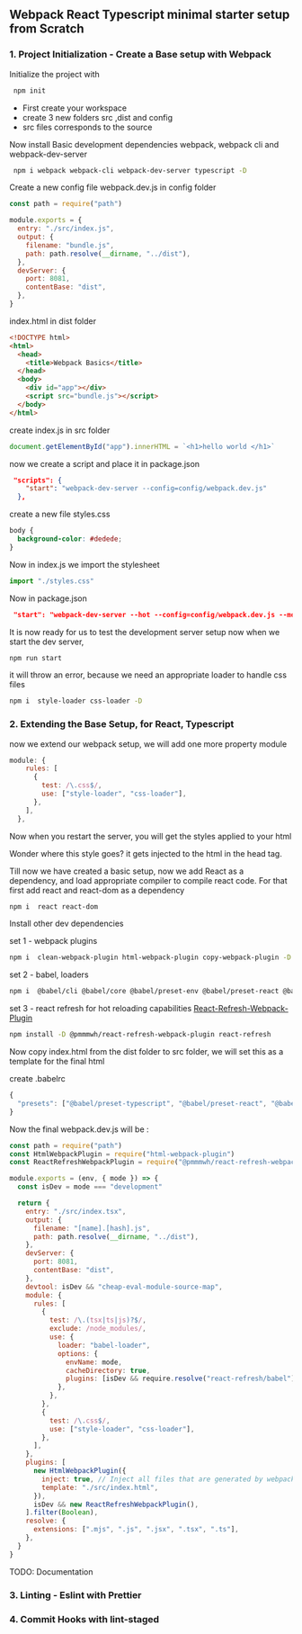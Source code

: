 ## Webpack React Typescript minimal starter setup from Scratch

### 1. Project Initialization - Create a Base setup with Webpack

Initialize the project with

```sh
 npm init
```

- First create your workspace
- create 3 new folders src ,dist and config
- src files corresponds to the source

Now install Basic development dependencies webpack, webpack cli and webpack-dev-server

```sh
 npm i webpack webpack-cli webpack-dev-server typescript -D
```

Create a new config file webpack.dev.js in config folder

```js
const path = require("path")

module.exports = {
  entry: "./src/index.js",
  output: {
    filename: "bundle.js",
    path: path.resolve(__dirname, "../dist"),
  },
  devServer: {
    port: 8081,
    contentBase: "dist",
  },
}
```

index.html in dist folder

```html
<!DOCTYPE html>
<html>
  <head>
    <title>Webpack Basics</title>
  </head>
  <body>
    <div id="app"></div>
    <script src="bundle.js"></script>
  </body>
</html>
```

create index.js in src folder

```javascript
document.getElementById("app").innerHTML = `<h1>hello world </h1>`
```

now we create a script and place it in package.json

```json
 "scripts": {
    "start": "webpack-dev-server --config=config/webpack.dev.js"
  },
```

create a new file styles.css

```css
body {
  background-color: #dedede;
}
```

Now in index.js we import the stylesheet

```javascript
import "./styles.css"
```

Now in package.json

```json
 "start": "webpack-dev-server --hot --config=config/webpack.dev.js --mode development",
```

It is now ready for us to test the development server setup
now when we start the dev server,

```sh
npm run start
```

it will throw an error, because we need an appropriate loader to handle css files

```sh
npm i  style-loader css-loader -D
```

### 2. Extending the Base Setup, for React, Typescript

now we extend our webpack setup, we will add one more property module

```javascript
module: {
    rules: [
      {
        test: /\.css$/,
        use: ["style-loader", "css-loader"],
      },
    ],
  },
```

Now when you restart the server, you will get the styles applied to your html

Wonder where this style goes? it gets injected to the html in the head tag.

Till now we have created a basic setup, now we add React as a dependency, and load appropriate compiler to compile react code. For that first add react and react-dom as a dependency

```sh
npm i  react react-dom
```

Install other dev dependencies

set 1 - webpack plugins

```sh
npm i  clean-webpack-plugin html-webpack-plugin copy-webpack-plugin -D
```

set 2 - babel, loaders

```sh
npm i  @babel/cli @babel/core @babel/preset-env @babel/preset-react @babel/preset-typescript babel-plugin-transform-class-properties babel-loader source-map-loader url-loader -D
```

set 3 - react refresh for hot reloading capabilities [React-Refresh-Webpack-Plugin](https://github.com/pmmmwh/react-refresh-webpack-plugin)

```sh
npm install -D @pmmmwh/react-refresh-webpack-plugin react-refresh
```

Now copy index.html from the dist folder to src folder, we will set this as a template for the final html

create .babelrc

```javascript
{
  "presets": ["@babel/preset-typescript", "@babel/preset-react", "@babel/preset-env"]
}

```

Now the final webpack.dev.js will be :

```javascript
const path = require("path")
const HtmlWebpackPlugin = require("html-webpack-plugin")
const ReactRefreshWebpackPlugin = require("@pmmmwh/react-refresh-webpack-plugin")

module.exports = (env, { mode }) => {
  const isDev = mode === "development"

  return {
    entry: "./src/index.tsx",
    output: {
      filename: "[name].[hash].js",
      path: path.resolve(__dirname, "../dist"),
    },
    devServer: {
      port: 8081,
      contentBase: "dist",
    },
    devtool: isDev && "cheap-eval-module-source-map",
    module: {
      rules: [
        {
          test: /\.(tsx|ts|js)?$/,
          exclude: /node_modules/,
          use: {
            loader: "babel-loader",
            options: {
              envName: mode,
              cacheDirectory: true,
              plugins: [isDev && require.resolve("react-refresh/babel")].filter(Boolean),
            },
          },
        },
        {
          test: /\.css$/,
          use: ["style-loader", "css-loader"],
        },
      ],
    },
    plugins: [
      new HtmlWebpackPlugin({
        inject: true, // Inject all files that are generated by webpack, e.g. bundle.js
        template: "./src/index.html",
      }),
      isDev && new ReactRefreshWebpackPlugin(),
    ].filter(Boolean),
    resolve: {
      extensions: [".mjs", ".js", ".jsx", ".tsx", ".ts"],
    },
  }
}
```

TODO: Documentation

### 3. Linting - Eslint with Prettier

### 4. Commit Hooks with lint-staged
